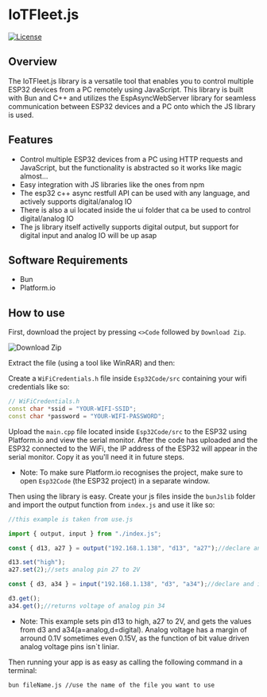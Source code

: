 # IoTFleet.js

[![License](https://img.shields.io/badge/license-MIT-blue.svg)](LICENSE)

## Overview
The IoTFleet.js library is a versatile tool that enables you to control multiple ESP32 devices from a PC remotely using JavaScript. This library is built with Bun and C++ and utilizes the EspAsyncWebServer library for seamless communication between ESP32 devices and a PC onto which the JS library is used.

## Features
- Control multiple ESP32 devices from a PC using HTTP requests and JavaScript, but the functionality is abstracted so it works like magic almost...
- Easy integration with JS libraries like the ones from npm
- The esp32 c++ async restfull API can be used with any language, and actively supports digital/analog IO
- There is also a ui located inside the ui folder that ca be used to control digital/analog IO
- The js library itself activelly supports digital output, but support for digital input and analog IO will be up asap

## Software Requirements
* Bun
* Platform.io

## How to use
First, download the project by pressing `<>Code` followed by `Download Zip`.

![Download Zip](https://github.com/Lemon2311/IoTFleet.js/assets/63803133/b0d0e1da-d7d6-4f7c-a26b-e707ec1ee5ee)

Extract the file (using a tool like WinRAR) and then:

Create a `WiFiCredentials.h` file inside `Esp32Code/src` containing your wifi credentials like so:

```cpp
// WiFiCredentials.h
const char *ssid = "YOUR-WIFI-SSID";
const char *password = "YOUR-WIFI-PASSWORD";
```

Upload the `main.cpp` file located inside `Esp32Code/src` to the ESP32 using Platform.io and view the serial monitor. After the code has uploaded and the ESP32 connected to the WiFi, the IP address of the ESP32 will appear in the serial monitor. Copy it as you'll need it in future steps.

* Note: To make sure Platform.io recognises the project, make sure to open `Esp32Code` (the ESP32 project) in a separate window.

Then using the library is easy. Create your js files inside the `bunJslib` folder and import the output function from `index.js` and use it like so:

```js
//this example is taken from use.js

import { output, input } from "./index.js";

const { d13, a27 } = output("192.168.1.138", "d13", "a27");//declare and initialize output pins

d13.set("high");
a27.set(2);//sets analog pin 27 to 2V

const { d3, a34 } = input("192.168.1.138", "d3", "a34");//declare and initialize input pins

d3.get();
a34.get();//returns voltage of analog pin 34

```

* Note: This example sets pin d13 to high, a27 to 2V, and gets the values from d3 and a34(a=analog,d=digital). Analog voltage has a margin of arround 0.1V sometimes even 0.15V, as the function of bit value driven analog voltage pins isn`t liniar.

Then running your app is as easy as calling the following command in a terminal:

```
bun fileName.js //use the name of the file you want to use
```
